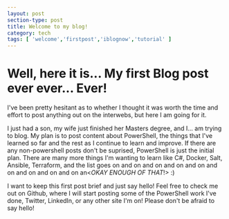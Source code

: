 ```yaml
---
layout: post
section-type: post
title: Welcome to my blog!
category: tech
tags: [ 'welcome','firstpost','iblognow','tutorial' ]
---
```


# Well, here it is... My first Blog post ever ever... Ever! 

I've been pretty hesitant as to whether I thought it was worth the time and effort to post anything out on the interwebs, but here I am going for it. 

I just had a son, my wife just finished her Masters degree, and I... am trying to blog. My plan is to post content about PowerShell, the things that I've learned so far and the rest as I continue to learn and improve. If there are any non-powershell posts don't be suprised, PowerShell is just the initial plan. There are many more things I'm wanting to learn like C#, Docker, Salt, Ansible, Terraform, and the list goes on and on and on and on and on and on and on and on and on an<*OKAY ENOUGH OF THAT*!> :)

I want to keep this first post brief and just say hello! Feel free to check me out on Github, where I will start posting some of the PowerShell work I've done, Twitter, LinkedIn, or any other site I'm on! Please don't be afraid to say hello!
